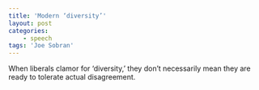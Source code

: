 ```yaml
---
title: 'Modern ‘diversity’'
layout: post
categories:
    - speech
tags: 'Joe Sobran'
---
```


When liberals clamor for ‘diversity,’ they don’t necessarily mean they are ready to tolerate actual disagreement.